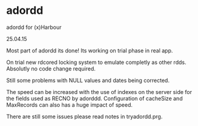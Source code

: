 # adordd
adordd for (x)Harbour

25.04.15

Most part of adordd its done!
Its working on trial phase in real app.

On trial new rdcored locking system to emulate completly as other rdds.
Absolutly no code change required.

Still some problems with NULL values and dates being corrected.

The speed can be increased with the use of indexes on the server side for the fields used as RECNO  by adorddd.
Configuration of cacheSize and MaxRecords can also has a huge impact of speed.

There are still some issues please read notes in tryadordd.prg.

